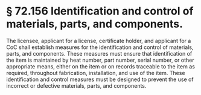 # § 72.156   Identification and control of materials, parts, and components.

The licensee, applicant for a license, certificate holder, and applicant for a CoC shall establish measures for the identification and control of materials, parts, and components. These measures must ensure that identification of the item is maintained by heat number, part number, serial number, or other appropriate means, either on the item or on records traceable to the item as required, throughout fabrication, installation, and use of the item. These identification and control measures must be designed to prevent the use of incorrect or defective materials, parts, and components.




